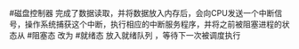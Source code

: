  #磁盘控制器 完成了数据读取，并将数据放入内存后，会向CPU发送一个中断信号，操作系统捕获这个中断，执行相应的中断服务程序，并将之前被阻塞进程的状态从 #阻塞态 改为 #就绪态 放入就绪队列 ，等待下一次被调度执行